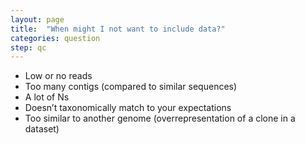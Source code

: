 ```yaml
---
layout: page
title:  "When might I not want to include data?"
categories: question
step: qc
---
```


- Low or no reads
- Too many contigs (compared to similar sequences) 
- A lot of Ns 
- Doesn’t taxonomically match to your expectations
- Too similar to another genome (overrepresentation of a clone in a dataset)

